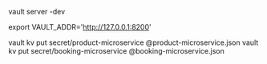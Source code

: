 vault server -dev

export VAULT_ADDR='http://127.0.0.1:8200'

vault kv put secret/product-microservice @product-microservice.json 
vault kv put secret/booking-microservice @booking-microservice.json
